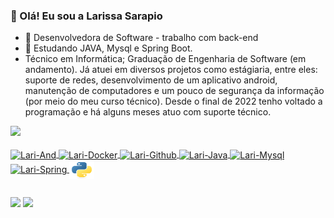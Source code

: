 ### 👋 Olá! Eu sou a Larissa Sarapio
- 🔭 Desenvolvedora de Software - trabalho com back-end
- 🌱 Estudando JAVA, Mysql e Spring Boot.
 - Técnico em Informática; Graduação de Engenharia de Software (em andamento). Já atuei em diversos projetos como estágiaria, entre eles: suporte de redes, desenvolvimento de um aplicativo android, manutenção de computadores e um pouco de segurança da informação (por meio do meu curso técnico). Desde o final de 2022 tenho voltado a programação e há alguns meses atuo com suporte técnico.

<div>
	<a href="https://github.com/larisarapio">
	<img height="180em" src="https://github-readme-stats.vercel.app/api/top-langs/?username=larisarapio&layout=compact&langs_count=16&theme=dracula"/>

</div>

<div style="display: inline_block"><br>
  <img align="center" alt="Lari-And" height="30" width="40" src="https://cdn.jsdelivr.net/gh/devicons/devicon/icons/android/android-original.svg">
  <img align="center" alt="Lari-Docker" height="30" width="40" src="https://cdn.jsdelivr.net/gh/devicons/devicon/icons/docker/docker-original.svg">
  <img align="center" alt="Lari-Github" height="30" width="40" src="https://cdn.jsdelivr.net/gh/devicons/devicon/icons/github/github-original.svg">
  <img align="center" alt="Lari-Java" height="30" width="40" src="https://cdn.jsdelivr.net/gh/devicons/devicon/icons/java/java-original.svg">
  <img align="center" alt="Lari-Mysql" height="30" width="40"  src="https://cdn.jsdelivr.net/gh/devicons/devicon/icons/mysql/mysql-original.svg">
  <img align="center" alt="Lari-Spring" height="30" width="40"  src="https://cdn.jsdelivr.net/gh/devicons/devicon/icons/spring/spring-original.svg">
  <img align="center" alt="Lari-Python" height="30" width="40" src="https://raw.githubusercontent.com/devicons/devicon/master/icons/python/python-original.svg">
</div>
  
##
<div>
  <a href = "mailto:larissa.sarapio@gmail.com"><img src="https://img.shields.io/badge/-Gmail-%23333?style=for-the-badge&logo=gmail&logoColor=white" target="_blank"></a>
  <a href="https://https://www.linkedin.com/larissa-sarapio/" target="_blank"><img src="https://img.shields.io/badge/-LinkedIn-%230077B5?style=for-the-badge&logo=linkedin&logoColor=white" target="_blank"></a> 
</div>
